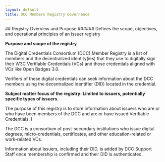 ```yaml
---
layout: default
title: DCC Members Registry Governance 
---
```


<div class="row">
<div class="col-lg-12"  markdown="1">
## Registry Overview and Purpose
###### Defines the scope, objectives, and operational principles of an issuer registry
</div>
</div>
<div class="row">
<div class="col-lg-12"  markdown="1">

**Purpose and scope of the registry**

The Digital Credentials Consortium (DCC) Member Registry is a list of members and the decentralized identity(ies) that they use to digitally sign their W3C Verifiable Credentials (VCs) and those credentials aligned with VCs like Open Badges 3.0.

Verifiers of these digital credentials can seek information about the DCC members using the decentralized identifier (DID) located in the credential.
</div>
</div>

<div class="row">
<div class="col-lg-12"  markdown="1">

**Subject matter focus of the registry: Limited to issuers, potentially specific types of issuers.**

The purpose of this registry is to store information about issuers who are or who have been members of the DCC and are or have issued Verifiable Credentials. I

The DCC is a consortium of post-secondary institutions who issue digital degrees, micro-credentials, certificates, and other education-related or work-related VCs.

Information about issuers, including their DID, is added by DCC Support Staff once membership is confirmed  and their DID is authenticated.
</div>
</div>


